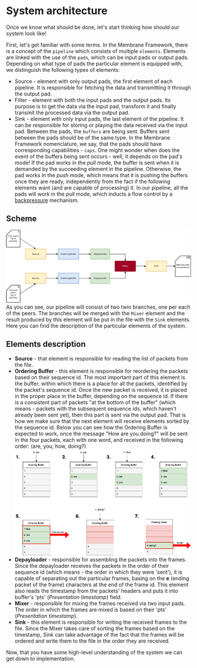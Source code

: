 # System architecture

Once we know what should be done, let's start thinking how should our system look like!

First, let's get familiar with some terms. In the Membrane Framework, there is a concept of the `pipeline` which consists of multiple `elements`. Elements are linked with the use of the `pads`, which can be input pads or output pads.
Depending on what type of pads the particular element is equipped with, we distinguish the following types of elements:

- Source - element with only output pads, the first element of each pipeline. It is responsible for fetching the data and transmitting it through the output pad.
- Filter - element with both the input pads and the output pads. Its purpose is to get the data via the input pad, transform it and finally transmit the processed data via the output pad.
- Sink - element with only input pads, the last element of the pipeline. It can be responsible for storing or playing the data received via the input pad.
  Between the pads, the `buffers` are being sent.
  Buffers sent between the pads should be of the same type. In the Membrane Framework nomenclature, we say, that the pads should have corresponding capabilities - `caps`.
  One might wonder when does the event of the buffers being sent occurs - well, it depends on the pad's mode!
  If the pad works in the *pull* mode, the buffer is sent when it is demanded by the succeeding element in the pipeline.
  Otherwise, the pad works in the *push* mode, which means that it is pushing the buffers once they are ready, independently from the fact if the following elements want (and are capable of processing) it.
  In our pipeline, all the pads will work in the *pull* mode, which inducts a flow control by a [backpressure](https://medium.com/@jayphelps/backpressure-explained-the-flow-of-data-through-software-2350b3e77ce7) mechanism.

## Scheme

![Pipeline scheme](assets/images/basic_pipeline.png) <br>
As you can see, our pipeline will consist of two twin branches, one per each of the peers. The branches will be merged with the `Mixer` element and the result produced by this element will be put in the file with the `Sink` elements.
Here you can find the description of the particular elements of the system.

## Elements description

- **Source** - that element is responsible for reading the list of packets from the file.
- **Ordering Buffer** - this element is responsible for reordering the packets based on their sequence id. The most important part of this element is the buffer, within which there is a place for all the packets, identified by the packet's sequence id. Once the new packet is received, it is placed in the proper place in the buffer, depending on the sequence id. If there is a consistent part of packets "at the bottom of the buffer" (which means - packets with the subsequent sequence ids, which haven't already been sent yet), then this part is sent via the output pad. That is how we make sure that the next element will receive elements sorted by the sequence id.
  Below you can see how the Ordering Buffer is expected to work, once the message "How are you doing?" will be sent in the four packets, each with one word, and received in the following order: (are, you, how, doing?) <br>
  ![Ordering Buffer](assets/images/ordering_buffer.drawio.png) <br>
- **Depayloader** - responsible for assembling the packets into the frames. Since the depayloader receives the packets in the order of their sequence id (which means - the order in which they were 'sent'), it is capable of separating out the particular frames, basing on the **e** (ending packet of the frame) characters at the end of the frame id. This element also reads the timestamp from the packets' headers and puts it into buffer's 'pts' (*Presentation timestamp*) field.
- **Mixer** - responsible for mixing the frames received via two input pads. The order in which the frames are mixed is based on their 'pts' (*Presentation timestamp*).
- **Sink** - this element is responsible for writing the received frames to the file. Since the Mixer takes care of sorting the frames based on the timestamp, Sink can take advantage of the fact that the frames will be ordered and write them to the file in the order they are received.

Now, that you have some high-level understanding of the system we can get down to implementation.
